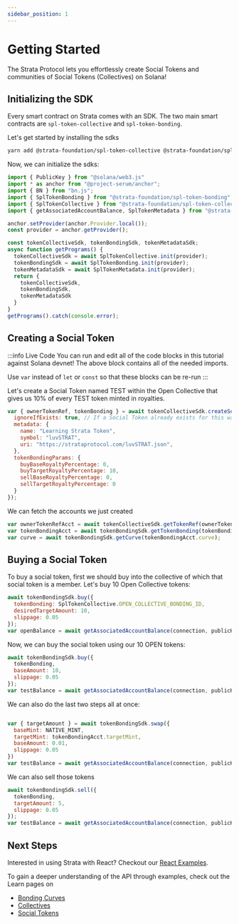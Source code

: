 ```yaml
---
sidebar_position: 1
---
```


# Getting Started

The Strata Protocol lets you effortlessly create Social Tokens and communities of Social Tokens (Collectives) on Solana!

## Initializing the SDK

Every smart contract on Strata comes with an SDK. The two main smart contracts are `spl-token-collective` and `spl-token-bonding`.

Let's get started by installing the sdks

```bash
yarn add @strata-foundation/spl-token-collective @strata-foundation/spl-token-bonding
```

Now, we can initialize the sdks:

```jsx
import { PublicKey } from "@solana/web3.js"
import * as anchor from "@project-serum/anchor";
import { BN } from "bn.js";
import { SplTokenBonding } from "@strata-foundation/spl-token-bonding";
import { SplTokenCollective } from "@strata-foundation/spl-token-collective";
import { getAssociatedAccountBalance, SplTokenMetadata } from "@strata-foundation/spl-utils";

anchor.setProvider(anchor.Provider.local());
const provider = anchor.getProvider();

const tokenCollectiveSdk, tokenBondingSdk, tokenMetadataSdk;
async function getPrograms() {
  tokenCollectiveSdk = await SplTokenCollective.init(provider);
  tokenBondingSdk = await SplTokenBonding.init(provider);
  tokenMetadataSdk = await SplTokenMetadata.init(provider);
  return {
    tokenCollectiveSdk,
    tokenBondingSdk,
    tokenMetadataSdk
  }
}
getPrograms().catch(console.error);
```

## Creating a Social Token

:::info Live Code
You can run and edit all of the code blocks in this tutorial against Solana devnet! The above block contains all of the needed imports.

Use `var` instead of `let` or `const` so that these blocks can be re-run
:::

Let's create a Social Token named TEST within the Open Collective that gives us 10% of every TEST token minted in royalties.

```jsx async name=create_social
var { ownerTokenRef, tokenBonding } = await tokenCollectiveSdk.createSocialToken({
  ignoreIfExists: true, // If a Social Token already exists for this wallet, ignore.
  metadata: {
    name: "Learning Strata Token",
    symbol: "luvSTRAT",
    uri: "https://strataprotocol.com/luvSTRAT.json",
  },
  tokenBondingParams: {
    buyBaseRoyaltyPercentage: 0,
    buyTargetRoyaltyPercentage: 10,
    sellBaseRoyaltyPercentage: 0,
    sellTargetRoyaltyPercentage: 0
  }
});
```

We can fetch the accounts we just created

```jsx async name=fetch deps=create_social
var ownerTokenRefAcct = await tokenCollectiveSdk.getTokenRef(ownerTokenRef);
var tokenBondingAcct = await tokenBondingSdk.getTokenBonding(tokenBonding);
var curve = await tokenBondingSdk.getCurve(tokenBondingAcct.curve);
```

## Buying a Social Token

To buy a social token, first we should buy into the collective of which that social token is a member. Let's buy 10 Open Collective tokens:

```jsx async name=buy deps=fetch
await tokenBondingSdk.buy({
  tokenBonding: SplTokenCollective.OPEN_COLLECTIVE_BONDING_ID,
  desiredTargetAmount: 10,
  slippage: 0.05
});
var openBalance = await getAssociatedAccountBalance(connection, publicKey, tokenBondingAcct.baseMint);
```

Now, we can buy the social token using our 10 OPEN tokens:

```jsx async name=buy_target deps=fetch
await tokenBondingSdk.buy({
  tokenBonding,
  baseAmount: 10,
  slippage: 0.05
});
var testBalance = await getAssociatedAccountBalance(connection, publicKey, tokenBondingAcct.targetMint);
```

We can also do the last two steps all at once:

```jsx async name=buy_all deps=fetch

var { targetAmount } = await tokenBondingSdk.swap({
  baseMint: NATIVE_MINT,
  targetMint: tokenBondingAcct.targetMint,
  baseAmount: 0.01,
  slippage: 0.05
})
var testBalance = await getAssociatedAccountBalance(connection, publicKey, tokenBondingAcct.targetMint);
```

We can also sell those tokens

```jsx async name=sell_target deps=fetch
await tokenBondingSdk.sell({
  tokenBonding,
  targetAmount: 5,
  slippage: 0.05
});
var testBalance = await getAssociatedAccountBalance(connection, publicKey, tokenBondingAcct.targetMint);
```

## Next Steps

Interested in using Strata with React? Checkout our [React Examples](./react).

To gain a deeper understanding of the API through examples, check out the Learn pages on

  * [Bonding Curves](./learn/bonding_curves)
  * [Collectives](./learn/bonding_curves)
  * [Social Tokens](./learn/bonding_curves)
